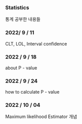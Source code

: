 ### Statistics

통계 공부한 내용들


### 2022/ 9 / 11

CLT, LOL, Interval confidence


### 2022 / 9 / 18

about P - value

### 2022 / 9 / 24

how to calculate P - value


### 2022 / 10 / 04

Maximum likelihood Estimator 개념 
